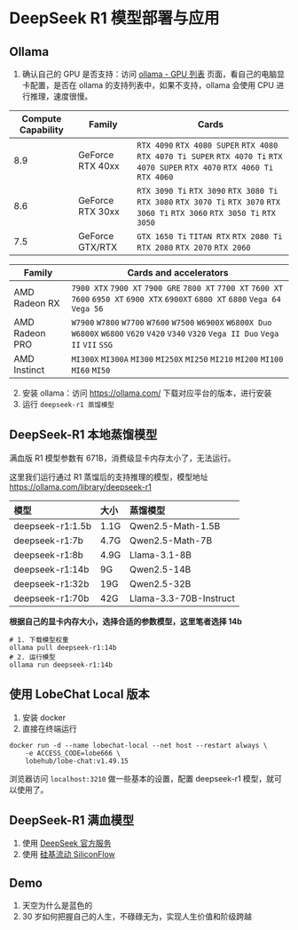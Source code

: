 # DeepSeek R1 模型部署与应用

## Ollama

1. 确认自己的 GPU 是否支持：访问 [ollama - GPU 列表](https://github.com/ollama/ollama/blob/main/docs/gpu.md) 页面，看自己的电脑显卡配置，是否在 ollama 的支持列表中，如果不支持，ollama 会使用 CPU 进行推理，速度很慢。

| Compute Capability | Family           | Cards                                                                                                                         |
| ------------------ | ---------------- | ----------------------------------------------------------------------------------------------------------------------------- |
| 8.9                | GeForce RTX 40xx | `RTX 4090` `RTX 4080 SUPER` `RTX 4080` `RTX 4070 Ti SUPER` `RTX 4070 Ti` `RTX 4070 SUPER` `RTX 4070` `RTX 4060 Ti` `RTX 4060` |
| 8.6                | GeForce RTX 30xx | `RTX 3090 Ti` `RTX 3090` `RTX 3080 Ti` `RTX 3080` `RTX 3070 Ti` `RTX 3070` `RTX 3060 Ti` `RTX 3060` `RTX 3050 Ti` `RTX 3050`  |
| 7.5                | GeForce GTX/RTX  | `GTX 1650 Ti` `TITAN RTX` `RTX 2080 Ti` `RTX 2080` `RTX 2070` `RTX 2060`                                                      |

| Family         | Cards and accelerators                                                                                                                         |
| -------------- | ---------------------------------------------------------------------------------------------------------------------------------------------- |
| AMD Radeon RX  | `7900 XTX` `7900 XT` `7900 GRE` `7800 XT` `7700 XT` `7600 XT` `7600` `6950 XT` `6900 XTX` `6900XT` `6800 XT` `6800` `Vega 64` `Vega 56`        |
| AMD Radeon PRO | `W7900` `W7800` `W7700` `W7600` `W7500` `W6900X` `W6800X Duo` `W6800X` `W6800` `V620` `V420` `V340` `V320` `Vega II Duo` `Vega II` `VII` `SSG` |
| AMD Instinct   | `MI300X` `MI300A` `MI300` `MI250X` `MI250` `MI210` `MI200` `MI100` `MI60` `MI50`                                                               |

2. 安装 ollama：访问 https://ollama.com/ 下载对应平台的版本，进行安装
3. 运行 `deepseek-r1 蒸馏模型`

## DeepSeek-R1 本地蒸馏模型

满血版 R1 模型参数有 671B，消费级显卡内存太小了，无法运行。

这里我们运行通过 R1 蒸馏后的支持推理的模型，模型地址 https://ollama.com/library/deepseek-r1

| 模型             | 大小 | 蒸馏模型               |
| :--------------- | :--- | :--------------------- |
| deepseek-r1:1.5b | 1.1G | Qwen2.5-Math-1.5B      |
| deepseek-r1:7b   | 4.7G | Qwen2.5-Math-7B        |
| deepseek-r1:8b   | 4.9G | Llama-3.1-8B           |
| deepseek-r1:14b  | 9G   | Qwen2.5-14B            |
| deepseek-r1:32b  | 19G  | Qwen2.5-32B            |
| deepseek-r1:70b  | 42G  | Llama-3.3-70B-Instruct |

**根据自己的显卡内存大小，选择合适的参数模型，这里笔者选择 14b**

```shell
# 1. 下载模型权重
ollama pull deepseek-r1:14b
# 2. 运行模型
ollama run deepseek-r1:14b
```

## 使用 LobeChat Local 版本

1. 安装 docker
2. 直接在终端运行

```shell
docker run -d --name lobechat-local --net host --restart always \
    -e ACCESS_CODE=lobe666 \
    lobehub/lobe-chat:v1.49.15
```

浏览器访问 `localhost:3210` 做一些基本的设置，配置 deepseek-r1 模型，就可以使用了。

## DeepSeek-R1 满血模型

1. 使用 [DeepSeek 官方服务](https://www.deepseek.com/)
2. 使用 [硅基流动 SiliconFlow](https://cloud.siliconflow.cn/models)

## Demo

1. 天空为什么是蓝色的
2. 30 岁如何把握自己的人生，不碌碌无为，实现人生价值和阶级跨越
